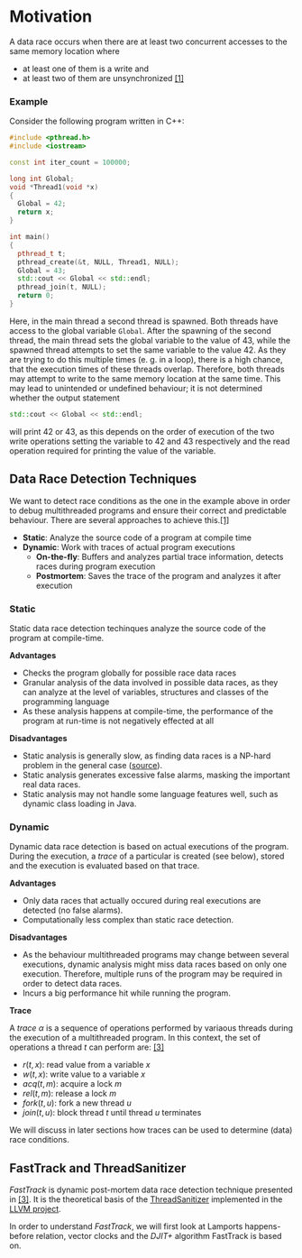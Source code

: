 # Motivation

A data race occurs when there are at least two concurrent accesses to the same memory location where
- at least one of them is a write and
- at least two of them are unsynchronized
[[1]](https://dl.acm.org/doi/abs/10.1145/781498.781529?casa_token=8AmTkNBzhvAAAAAA%3Ajb8pgsNiUyn0ofcbYy01vp8lbZIIF-NwXNh3DxAxHwUXwjkuZ8Y3s44VhcWLlbLTxP5lqQMb7Kh-vQ)

### Example

Consider the following program written in C++:

```cpp
#include <pthread.h>
#include <iostream>

const int iter_count = 100000;

long int Global;
void *Thread1(void *x)
{
  Global = 42;
  return x;
}

int main()
{
  pthread_t t;
  pthread_create(&t, NULL, Thread1, NULL);
  Global = 43;
  std::cout << Global << std::endl;
  pthread_join(t, NULL);
  return 0;
}
```

Here, in the main thread a second thread is spawned. Both threads have access to the global variable `Global`. 
After the spawning of the second thread, the main thread sets the global variable to the value of 43, while the spawned thread attempts to set the same variable to the value 42. As they are trying to do this multiple times (e. g. in a loop), there is a high chance, that the execution times of these threads overlap. Therefore, both threads may attempt to write to the same memory location at the same time. 
This may lead to unintended or undefined behaviour; it is not determined whether the output statement 
```cpp
std::cout << Global << std::endl;
```
will print 42 or 43, as this depends on the order of execution of the two write operations setting the variable to 42 and 43 respectively and the read operation required for printing the value of the variable.

## Data Race Detection Techniques

We want to detect race conditions as the one in the example above in order to debug multithreaded programs and ensure their correct and predictable behaviour. There are several approaches to achieve this.[[1]](https://dl.acm.org/doi/abs/10.1145/781498.781529?casa_token=8AmTkNBzhvAAAAAA%3Ajb8pgsNiUyn0ofcbYy01vp8lbZIIF-NwXNh3DxAxHwUXwjkuZ8Y3s44VhcWLlbLTxP5lqQMb7Kh-vQ)
- **Static**: Analyze the source code of a program at compile time
- **Dynamic**: Work with traces of actual program executions
    - **On-the-fly**: Buffers and analyzes partial trace information, detects races during program execution
    - **Postmortem**: Saves the trace of the program and analyzes it after execution


### Static

Static data race detection techinques analyze the source code of the program at compile-time.

**Advantages**

- Checks the program globally for possible race data races
- Granular analysis of the data involved in possible data races, as they can analyze at the level of variables, structures and classes of the programming language
- As these analysis happens at compile-time, the performance of the program at run-time is not negatively effected at all

**Disadvantages**

- Static analysis is generally slow, as finding data races is a NP-hard problem in the general case ([source](https://www.researchgate.net/publication/2592040_On_the_Complexity_of_Event_Ordering_for_Shared-Memory_Parallel_Program_Executions)).
- Static analysis generates excessive false alarms, masking the important real data races.
- Static analysis may not handle some language features well, such as dynamic class loading in Java.

### Dynamic

Dynamic data race detection is based on actual executions of the program. During the execution, a *trace* of a particular is created (see below), stored and the execution is evaluated based on that trace.

**Advantages**

- Only data races that actually occured during real executions are detected (no false alarms).
- Computationally less complex than static race detection.

**Disadvantages**

- As the behaviour multithreaded programs may change between several executions, dynamic analysis might miss data races based on only one execution. Therefore, multiple runs of the program may be required in order to detect data races.
- Incurs a big performance hit while running the program.

**Trace**

A *trace* $\alpha$ is a sequence of operations performed by variaous threads during the execution of a multithreaded program. In this context, the set of operations a thread $t$ can perform are: [[3]](https://dl.acm.org/doi/abs/10.1145/1543135.1542490?casa_token=Mx7WqwWcF1IAAAAA:n23wZjVnOMFBbqcMWEsuODH-3-JfJMmwJxWGFa9Ihv4vG5IMZ8bajMSkQqRsYxmFi79XG6N5akhd)

- $r(t, x)$: read value from a variable $x$
- $w(t, x)$: write value to a variable $x$
- $acq(t, m)$: acquire a lock $m$
- $rel(t, m)$: release a lock $m$
- $fork(t, u)$: fork a new thread $u$
- $join(t, u)$: block thread $t$ until thread $u$ terminates

We will discuss in later sections how traces can be used to determine (data) race conditions.

## FastTrack and ThreadSanitizer

$\textit{FastTrack}$ is dynamic post-mortem data race detection technique presented in [[3]](https://dl.acm.org/doi/abs/10.1145/1543135.1542490?casa_token=Mx7WqwWcF1IAAAAA:n23wZjVnOMFBbqcMWEsuODH-3-JfJMmwJxWGFa9Ihv4vG5IMZ8bajMSkQqRsYxmFi79XG6N5akhd). It is the theoretical basis of the [ThreadSanitizer](https://github.com/llvm/llvm-project/tree/main/compiler-rt/lib/tsan) implemented in the [LLVM project](https://llvm.org/).

In order to understand $\textit{FastTrack}$, we will first look at Lamports happens-before relation, vector clocks and the  $\textit{DJIT+}$ algorithm FastTrack is based on.